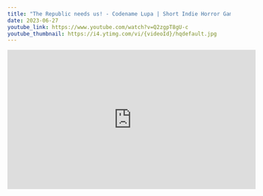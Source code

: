 ```yaml
---
title: "The Republic needs us! - Codename Lupa | Short Indie Horror Game by FarlontJosh"
date: 2023-06-27
youtube_link: https://www.youtube.com/watch?v=Q2zgpT8gU-c
youtube_thumbnail: https://i4.ytimg.com/vi/{videoId}/hqdefault.jpg
---
```

<iframe width="560" height="315" src="https://www.youtube.com/embed/Q2zgpT8gU-c" title="The Republic needs us! - Codename Lupa | Short Indie Horror Game by FarlontJosh" frameborder="0" allow="accelerometer; autoplay; clipboard-write; encrypted-media; gyroscope; picture-in-picture; web-share" allowfullscreen></iframe>
